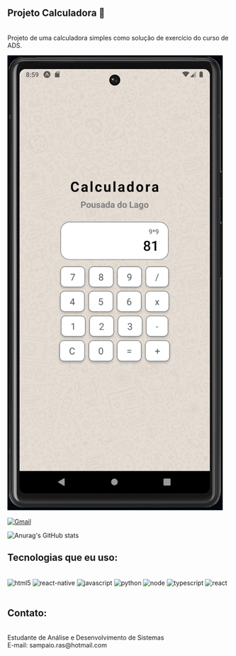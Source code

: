 ## Projeto Calculadora 👋
<br/>
Projeto de uma calculadora simples como solução de exercício do curso de ADS.

![Imagem da tela principal da Calculadora](Calculadora.PNG)


[![Gmail](https://img.shields.io/badge/LinkedIn-0077B5?style=for-the-badge&logo=linkedin&logoColor=white)](https://www.linkedin.com/feed/?trk=sem-ga_campid.12619604099_asid.149519181115_crid.657343811713_kw.linkedin_d.c_tid.kwd-148086543_n.g_mt.e_geo.1001541)

![Anurag's GitHub stats](https://github-readme-stats.vercel.app/api?username=RASx7&show_icons=true&theme=dracula)

## Tecnologias que eu uso:

<div style="display: inline_block"><br/>
<img align="center" alt="html5" src="https://img.shields.io/badge/HTML5-E34F26?style=for-the-badge&logo=html5&logoColor=white"/>
<img align="center" alt="react-native" src="https://img.shields.io/badge/React_Native-20232A?style=for-the-badge&logo=react&logoColor=61DAFB"/>
<img align="center" alt="javascript" src="https://img.shields.io/badge/JavaScript-F7DF1E?style=for-the-badge&logo=javascript&logoColor=black"/>
<img align="center" alt="python" src="https://img.shields.io/badge/Python-3776AB?style=for-the-badge&logo=python&logoColor=white"/>
<img align="center" alt="node" src="https://img.shields.io/badge/Node.js-43853D?style=for-the-badge&logo=node.js&logoColor=white"/>
<img align="center" alt="typescript" src="https://img.shields.io/badge/TypeScript-007ACC?style=for-the-badge&logo=typescript&logoColor=white"/>
<img align="center" alt="react" src="https://img.shields.io/badge/React-20232A?style=for-the-badge&logo=react&logoColor=61DAFB"/>
</div><br/>

## Contato:
<br/>
Estudante de Análise e Desenvolvimento de Sistemas

<br/>
E-mail: sampaio.ras@hotmail.com
